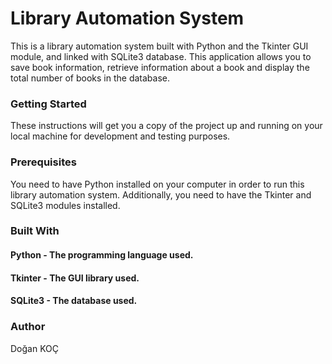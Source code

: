 # Library Automation System
This is a library automation system built with Python and the Tkinter GUI module, and linked with SQLite3 database. This application allows you to save book information, retrieve information about a book and display the total number of books in the database.

### Getting Started
These instructions will get you a copy of the project up and running on your local machine for development and testing purposes.

### Prerequisites
You need to have Python installed on your computer in order to run this library automation system. Additionally, you need to have the Tkinter and SQLite3 modules installed.

### Built With
#### Python - The programming language used.
#### Tkinter - The GUI library used.
#### SQLite3 - The database used.

### Author
Doğan KOÇ

